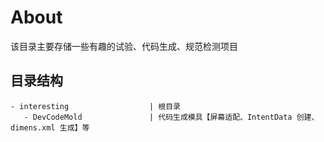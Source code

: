 # About

该目录主要存储一些有趣的试验、代码生成、规范检测项目

## 目录结构

```
- interesting                  | 根目录
   - DevCodeMold               | 代码生成模具【屏幕适配、IntentData 创建、dimens.xml 生成】等
```